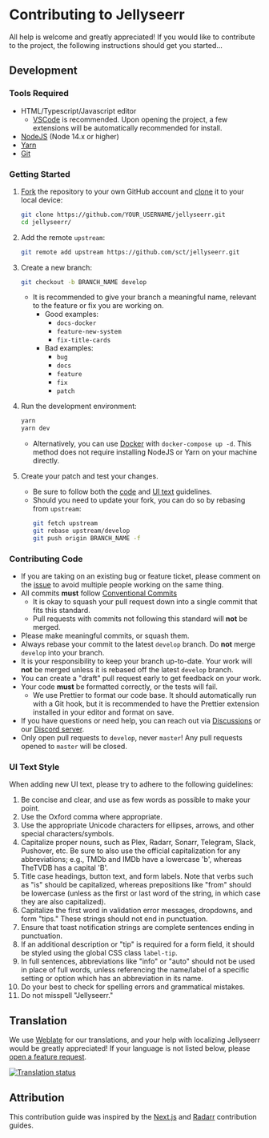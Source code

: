 # Contributing to Jellyseerr

All help is welcome and greatly appreciated! If you would like to contribute to the project, the following instructions should get you started...

## Development

### Tools Required

- HTML/Typescript/Javascript editor
  - [VSCode](https://code.visualstudio.com/) is recommended. Upon opening the project, a few extensions will be automatically recommended for install.
- [NodeJS](https://nodejs.org/en/download/) (Node 14.x or higher)
- [Yarn](https://yarnpkg.com/)
- [Git](https://git-scm.com/downloads)

### Getting Started

1. [Fork](https://help.github.com/articles/fork-a-repo/) the repository to your own GitHub account and [clone](https://help.github.com/articles/cloning-a-repository/) it to your local device:

   ```bash
   git clone https://github.com/YOUR_USERNAME/jellyseerr.git
   cd jellyseerr/
   ```

2. Add the remote `upstream`:

   ```bash
   git remote add upstream https://github.com/sct/jellyseerr.git
   ```

3. Create a new branch:

   ```bash
   git checkout -b BRANCH_NAME develop
   ```

   - It is recommended to give your branch a meaningful name, relevant to the feature or fix you are working on.
     - Good examples:
       - `docs-docker`
       - `feature-new-system`
       - `fix-title-cards`
     - Bad examples:
       - `bug`
       - `docs`
       - `feature`
       - `fix`
       - `patch`

4. Run the development environment:

   ```bash
   yarn
   yarn dev
   ```

   - Alternatively, you can use [Docker](https://www.docker.com/) with `docker-compose up -d`. This method does not require installing NodeJS or Yarn on your machine directly.

5. Create your patch and test your changes.

   - Be sure to follow both the [code](#contributing-code) and [UI text](#ui-text-style) guidelines.
   - Should you need to update your fork, you can do so by rebasing from `upstream`:
     ```bash
     git fetch upstream
     git rebase upstream/develop
     git push origin BRANCH_NAME -f
     ```

### Contributing Code

- If you are taking on an existing bug or feature ticket, please comment on the [issue](https://github.com/Fallenbagel/jellyseerr/issues) to avoid multiple people working on the same thing.
- All commits **must** follow [Conventional Commits](https://www.conventionalcommits.org/en/v1.0.0/)
  - It is okay to squash your pull request down into a single commit that fits this standard.
  - Pull requests with commits not following this standard will **not** be merged.
- Please make meaningful commits, or squash them.
- Always rebase your commit to the latest `develop` branch. Do **not** merge `develop` into your branch.
- It is your responsibility to keep your branch up-to-date. Your work will **not** be merged unless it is rebased off the latest `develop` branch.
- You can create a "draft" pull request early to get feedback on your work.
- Your code **must** be formatted correctly, or the tests will fail.
  - We use Prettier to format our code base. It should automatically run with a Git hook, but it is recommended to have the Prettier extension installed in your editor and format on save.
- If you have questions or need help, you can reach out via [Discussions](https://github.com/Fallenbagel/jellyseerr/discussions) or our [Discord server](https://discord.gg/FspWaFnGHP).
- Only open pull requests to `develop`, never `master`! Any pull requests opened to `master` will be closed.

### UI Text Style

When adding new UI text, please try to adhere to the following guidelines:

1. Be concise and clear, and use as few words as possible to make your point.
2. Use the Oxford comma where appropriate.
3. Use the appropriate Unicode characters for ellipses, arrows, and other special characters/symbols.
4. Capitalize proper nouns, such as Plex, Radarr, Sonarr, Telegram, Slack, Pushover, etc. Be sure to also use the official capitalization for any abbreviations; e.g., TMDb and IMDb have a lowercase 'b', whereas TheTVDB has a capital 'B'.
5. Title case headings, button text, and form labels. Note that verbs such as "is" should be capitalized, whereas prepositions like "from" should be lowercase (unless as the first or last word of the string, in which case they are also capitalized).
6. Capitalize the first word in validation error messages, dropdowns, and form "tips." These strings should not end in punctuation.
7. Ensure that toast notification strings are complete sentences ending in punctuation.
8. If an additional description or "tip" is required for a form field, it should be styled using the global CSS class `label-tip`.
9. In full sentences, abbreviations like "info" or "auto" should not be used in place of full words, unless referencing the name/label of a specific setting or option which has an abbreviation in its name.
10. Do your best to check for spelling errors and grammatical mistakes.
11. Do not misspell "Jellyseerr."

## Translation

We use [Weblate](https://hosted.weblate.org/engage/overseerr/) for our translations, and your help with localizing Jellyseerr would be greatly appreciated! If your language is not listed below, please [open a feature request](https://github.com/Fallenbagel/jellyseerr/issues/new/choose).

<a href="https://hosted.weblate.org/engage/overseerr/"><img src="https://hosted.weblate.org/widgets/overseerr/-/overseerr-frontend/multi-auto.svg" alt="Translation status" /></a>

## Attribution

This contribution guide was inspired by the [Next.js](https://github.com/vercel/next.js) and [Radarr](https://github.com/Radarr/Radarr) contribution guides.
